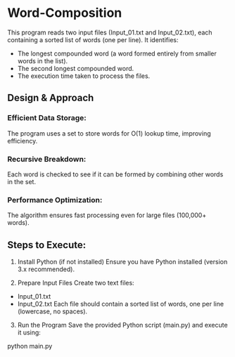 # Word-Composition
This program reads two input files (Input_01.txt and Input_02.txt), each containing a sorted list of words (one per line). It identifies:

* The longest compounded word (a word formed entirely from smaller words in the list).
* The second longest compounded word.
* The execution time taken to process the files.

## Design & Approach

### Efficient Data Storage:
The program uses a set to store words for O(1) lookup time, improving efficiency.

### Recursive Breakdown:
Each word is checked to see if it can be formed by combining other words in the set.

### Performance Optimization:
The algorithm ensures fast processing even for large files (100,000+ words).

## Steps to Execute:
1. Install Python (if not installed)
Ensure you have Python installed (version 3.x recommended).

2. Prepare Input Files
Create two text files:

  * Input_01.txt
  * Input_02.txt
Each file should contain a sorted list of words, one per line (lowercase, no spaces).

3. Run the Program
Save the provided Python script (main.py) and execute it using:

python main.py
